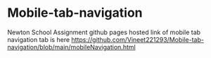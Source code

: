 # Mobile-tab-navigation
Newton School Assignment
github pages hosted link of mobile tab navigation tab is here  https://github.com/Vineet221293/Mobile-tab-navigation/blob/main/mobileNavigation.html

